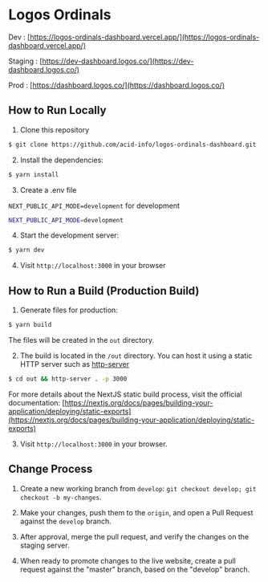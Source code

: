 # Logos Ordinals

Dev : [https://logos-ordinals-dashboard.vercel.app/](https://logos-ordinals-dashboard.vercel.app/)

Staging : [https://dev-dashboard.logos.co/](https://dev-dashboard.logos.co/)

Prod : [https://dashboard.logos.co/](https://dashboard.logos.co/)

## How to Run Locally

1. Clone this repository

```bash
$ git clone https://github.com/acid-info/logos-ordinals-dashboard.git
```

2. Install the dependencies:

```bash
$ yarn install
```

3. Create a .env file

`NEXT_PUBLIC_API_MODE=development` for development

```bash
NEXT_PUBLIC_API_MODE=development
```

4. Start the development server:

```bash
$ yarn dev
```

4. Visit `http://localhost:3000` in your browser

## How to Run a Build (Production Build)

1. Generate files for production:

```bash
$ yarn build
```

The files will be created in the `out` directory.

2. The build is located in the `/out` directory. You can host it using a static HTTP server such as [http-server](https://www.npmjs.com/package/http-server)

```bash
$ cd out && http-server . -p 3000
```

For more details about the NextJS static build process, visit the official documentation: [https://nextjs.org/docs/pages/building-your-application/deploying/static-exports](https://nextjs.org/docs/pages/building-your-application/deploying/static-exports)

3. Visit `http://localhost:3000` in your browser.

## Change Process

1. Create a new working branch from `develop`: `git checkout develop; git checkout -b my-changes`.

2. Make your changes, push them to the `origin`, and open a Pull Request against the `develop` branch.

3. After approval, merge the pull request, and verify the changes on the staging server.

4. When ready to promote changes to the live website, create a pull request against the "master" branch, based on the "develop" branch.
